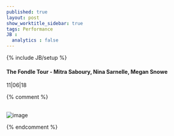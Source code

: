 ```yaml
---
published: true
layout: post
show_worktitle_sidebar: true
tags: Performance
JB :
  analytics : false
---
```


{% include JB/setup %}




<p>
<h4>The Fondle Tour - Mitra Saboury, Nina Sarnelle, Megan Snowe</h4>
11|06|18

{% comment %}
<br /><br />
</p><p>
<img src="{{ site.url }}/images/pamp.jpg" alt="image">
</p>

{% endcomment %}